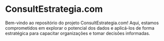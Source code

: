 # ConsultEstrategia.com
Bem-vindo ao repositório do projeto ConsultEstrategia.com! Aqui, estamos comprometidos em explorar o potencial dos dados e aplicá-los de forma estratégica para capacitar organizações e tomar decisões informadas.
